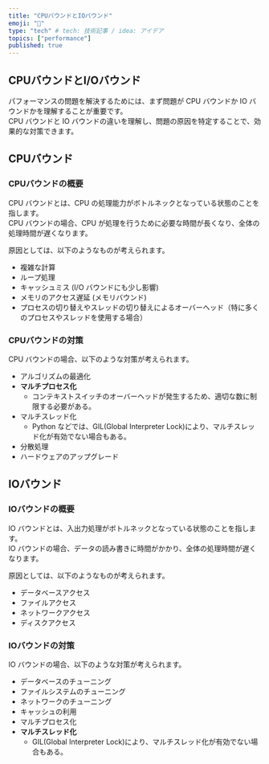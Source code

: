 ```yaml
---
title: "CPUバウンドとIOバウンド"
emoji: "📑"
type: "tech" # tech: 技術記事 / idea: アイデア
topics: ["performance"]
published: true
---
```


## CPUバウンドとI/Oバウンド

パフォーマンスの問題を解決するためには、まず問題が CPU バウンドか IO バウンドかを理解することが重要です。  
CPU バウンドと IO バウンドの違いを理解し、問題の原因を特定することで、効果的な対策できます。  

## CPUバウンド

### CPUバウンドの概要

CPU バウンドとは、CPU の処理能力がボトルネックとなっている状態のことを指します。  
CPU バウンドの場合、CPU が処理を行うために必要な時間が長くなり、全体の処理時間が遅くなります。  

原因としては、以下のようなものが考えられます。  

- 複雑な計算
- ループ処理
- キャッシュミス (I/O バウンドにも少し影響)
- メモリのアクセス遅延 (メモリバウンド)
- プロセスの切り替えやスレッドの切り替えによるオーバーヘッド（特に多くのプロセスやスレッドを使用する場合）

### CPUバウンドの対策

CPU バウンドの場合、以下のような対策が考えられます。  

- アルゴリズムの最適化
- **マルチプロセス化**
  - コンテキストスイッチのオーバーヘッドが発生するため、適切な数に制限する必要がある。
- マルチスレッド化
  - Python などでは、GIL(Global Interpreter Lock)により、マルチスレッド化が有効でない場合もある。
- 分散処理
- ハードウェアのアップグレード

## IOバウンド

### IOバウンドの概要

IO バウンドとは、入出力処理がボトルネックとなっている状態のことを指します。  
IO バウンドの場合、データの読み書きに時間がかかり、全体の処理時間が遅くなります。  

原因としては、以下のようなものが考えられます。  

- データベースアクセス
- ファイルアクセス
- ネットワークアクセス
- ディスクアクセス

### IOバウンドの対策

IO バウンドの場合、以下のような対策が考えられます。  

- データベースのチューニング
- ファイルシステムのチューニング
- ネットワークのチューニング
- キャッシュの利用
- マルチプロセス化
- **マルチスレッド化**
  - GIL(Global Interpreter Lock)により、マルチスレッド化が有効でない場合もある。
